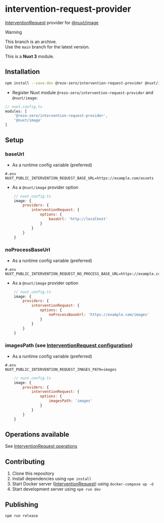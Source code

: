 # intervention-request-provider
[InterventionRequest](https://github.com/ambroisemaupate/intervention-request) provider for [@nuxt/image](https://github.com/nuxt/image)

> [!WARNING]  
> This branch is an archive.  
> Use the `main` branch for the latest version.

This is a **Nuxt 3** module.

## Installation

```sh
npm install --save-dev @rezo-zero/intervention-request-provider @nuxt/image
```

- Register Nuxt module `@rezo-zero/intervention-request-provider` and `@nuxt/image`:

```ts
// nuxt.config.ts
modules: [
    '@rezo-zero/intervention-request-provider',
    '@nuxt/image'
]
```

## Setup

### baseUrl

- As a runtime config variable (preferred)
```dotenv
#.env
NUXT_PUBLIC_INTERVENTION_REQUEST_BASE_URL=https://example.com/assets
```

- As a `@nuxt/image` provider option

```js
    // nuxt.config.ts
    image: {
        providers: {
            interventionRequest: {
                options: {
                    baseUrl: 'http://localhost'
                }
            }
        }
    }
```

### noProcessBaseUrl

- As a runtime config variable (preferred)
```dotenv
#.env
NUXT_PUBLIC_INTERVENTION_REQUEST_NO_PROCESS_BASE_URL=https://example.com/assets
```

- As a `@nuxt/image` provider option

```js
    // nuxt.config.ts
    image: {
        providers: {
            interventionRequest: {
                options: {
                    noProcessBaseUrl: 'https://example.com/images'
                }
            }
        }
    }
```

### imagesPath (see [InterventionRequest configuration](https://github.com/ambroisemaupate/intervention-request#configuration))

- As a runtime config variable (preferred)
```dotenv
#.env
NUXT_PUBLIC_INTERVENTION_REQUEST_IMAGES_PATH=images
```

```js
    // nuxt.config.ts
    image: {
        providers: {
            interventionRequest: {
                options: {
                    imagesPath: 'images'
                }
            }
        }
    }
```



## Operations available
See [InterventionRequest operations](https://github.com/ambroisemaupate/intervention-request#available-operations)

## Contributing

1. Clone this repository
2. Install dependencies using `npm install`
3. Start Docker server ([InterventionRequest](https://github.com/ambroisemaupate/intervention-request#ready-to-go-docker-image)) using `docker-compose up -d`
4. Start development server using `npm run dev`

## Publishing

```shell
npm run release
```

